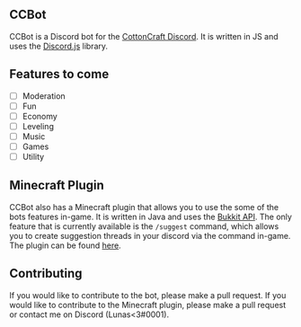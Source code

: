 ## CCBot
CCBot is a Discord bot for the [CottonCraft Discord](https://discord.gg/YYTBg3fQAZ). It is written in JS and uses the [Discord.js](https://discord.js.org/#/) library.

## Features to come
- [ ] Moderation
- [ ] Fun
- [ ] Economy
- [ ] Leveling
- [ ] Music
- [ ] Games
- [ ] Utility

## Minecraft Plugin
CCBot also has a Minecraft plugin that allows you to use the some of the bots features in-game. It is written in Java and uses the [Bukkit API](https://bukkit.gamepedia.com/Bukkit_Wiki).  The only feature that is currently available is the `/suggest` command, which allows you to create suggestion threads in your discord via the command in-game. The plugin can be found [here](https://github.com/LunasHere/CCPlugin).

## Contributing
If you would like to contribute to the bot, please make a pull request. If you would like to contribute to the Minecraft plugin, please make a pull request or contact me on Discord (Lunas<3#0001).